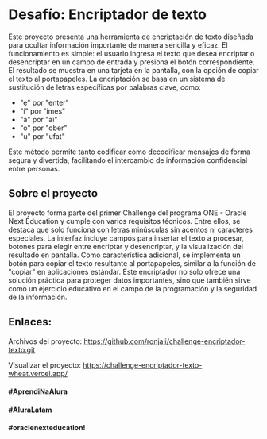 <h1>Desafío: Encriptador de texto</h1>

Este proyecto presenta una herramienta de encriptación de texto diseñada para ocultar información importante de manera sencilla y eficaz. El funcionamiento es simple: el usuario ingresa el texto que desea encriptar o desencriptar en un campo de entrada y presiona el botón correspondiente. El resultado se muestra en una tarjeta en la pantalla, con la opción de copiar el texto al portapapeles. La encriptación se basa en un sistema de sustitución de letras específicas por palabras clave, como:

- "e" por "enter"
- "i" por "imes"
- "a" por "ai"
- "o" por "ober"
- "u" por "ufat"

Este método permite tanto codificar como decodificar mensajes de forma segura y divertida, facilitando el intercambio de información confidencial entre personas.

<h2>Sobre el proyecto</h2>
El proyecto forma parte del primer Challenge del programa ONE - Oracle Next Education y cumple con varios requisitos técnicos. Entre ellos, se destaca que solo funciona con letras minúsculas sin acentos ni caracteres especiales. La interfaz incluye campos para insertar el texto a procesar, botones para elegir entre encriptar y desencriptar, y la visualización del resultado en pantalla. Como característica adicional, se implementa un botón para copiar el texto resultante al portapapeles, similar a la función de "copiar" en aplicaciones estándar. Este encriptador no solo ofrece una solución práctica para proteger datos importantes, sino que también sirve como un ejercicio educativo en el campo de la programación y la seguridad de la información.

<h2>Enlaces:</h2>

Archivos del proyecto: https://github.com/ronjaii/challenge-encriptador-texto.git

Visualizar el proyecto: https://challenge-encriptador-texto-wheat.vercel.app/


<h4>#AprendiNaAlura</h4>  
<h4>#AluraLatam</h4>
<h4>#oraclenexteducation!</h4>
